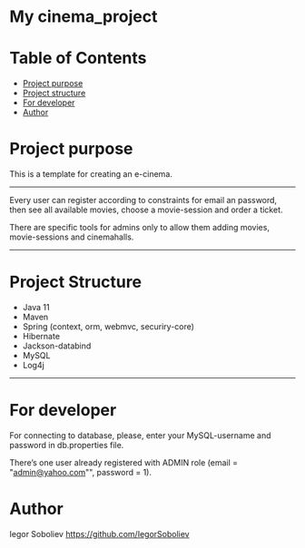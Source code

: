 # My cinema_project




# Table of Contents
* [Project purpose](#purpose)
* [Project structure](#structure)
* [For developer](#developer-start)
* [Author](#author)

# <a name="purpose"></a>Project purpose
This is a template for creating an e-cinema.
<hr>

Every user can register according to constraints for email an password, then see all available movies, 
choose a movie-session and order a ticket. 

There are specific tools for admins only to allow them adding movies, movie-sessions and cinemahalls.
<hr>

# <a name="structure"></a>Project Structure
* Java 11
* Maven 
* Spring (context, orm, webmvc, securiry-core)
* Hibernate
* Jackson-databind
* MySQL
* Log4j
<hr>

# <a name="developer-start"></a>For developer

For connecting to database, please, enter your MySQL-username and password in db.properties file.

There’s one user already registered with ADMIN role (email = "admin@yahoo.com"", password = 1).

# <a name="author"></a>Author

Iegor Soboliev https://github.com/IegorSoboliev



